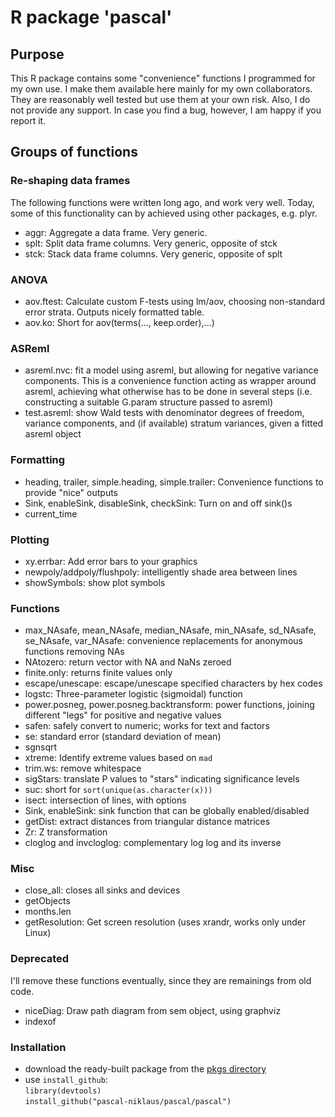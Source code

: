 # R package 'pascal'

## Purpose

This R package contains some "convenience" functions I programmed for my own use. 
I make them available here mainly for my own collaborators. 
They are reasonably well tested but use them at your own risk. 
Also, I do not provide any support. In case you find a bug, however, I am happy if you report it. 

## Groups of functions 

### Re-shaping data frames

The following functions were written long ago, and work very well. 
Today, some of this functionality can by achieved using other packages, e.g. plyr.

- aggr: Aggregate a data frame. Very generic.
- splt: Split data frame columns. Very generic, opposite of stck 
- stck: Stack data frame columns. Very generic, opposite of splt

### ANOVA

- aov.ftest: Calculate custom F-tests using lm/aov, choosing non-standard error strata. 
Outputs nicely formatted table.
- aov.ko: Short for aov(terms(..., keep.order),...)

### ASReml

- asreml.nvc: fit a model using asreml, but allowing for negative variance components. 
  This is a convenience function acting as wrapper around asreml, achieving what otherwise has to be done in several steps (i.e. constructing a suitable G.param structure passed to asreml)
- test.asreml: show Wald tests with denominator degrees of freedom, variance components, and (if available) stratum variances,
 given a fitted asreml object

### Formatting

- heading, trailer, simple.heading, simple.trailer: Convenience functions to provide "nice" outputs
- Sink, enableSink, disableSink, checkSink: Turn on and off sink()s
- current_time

### Plotting

- xy.errbar: Add error bars to your graphics
- newpoly/addpoly/flushpoly: intelligently shade area between lines
- showSymbols: show plot symbols

### Functions

- max_NAsafe, mean_NAsafe, median_NAsafe, min_NAsafe, sd_NAsafe, se_NAsafe, var_NAsafe: convenience replacements for anonymous functions removing NAs
- NAtozero: return vector with NA and NaNs zeroed
- finite.only: returns finite values only
- escape/unescape: escape/unescape specified characters by hex codes
- logstc: Three-parameter logistic (sigmoidal) function
- power.posneg, power.posneg.backtransform: power functions, joining different "legs" for positive and negative values
- safen: safely convert to numeric; works for text and factors 
- se: standard error (standard deviation of mean)
- sgnsqrt
- xtreme: Identify extreme values based on `mad`
- trim.ws: remove whitespace 
- sigStars: translate P values to "stars" indicating significance levels
- suc: short for `sort(unique(as.character(x)))`
- isect: intersection of lines, with options
- Sink, enableSink: sink function that can be globally enabled/disabled
- getDist: extract distances from triangular distance matrices
- Zr: Z transformation
- cloglog and invcloglog: complementary log log and its inverse

### Misc

- close_all: closes all sinks and devices
- getObjects
- months.len
- getResolution: Get screen resolution (uses xrandr, works only under Linux)

### Deprecated

I'll remove these functions eventually, since they are remainings from old code.

- niceDiag: Draw path diagram from sem object, using graphviz
- indexof

### Installation

* download the ready-built package from the [pkgs directory](https://github.com/pascal-niklaus/pascal/tree/master/pkgs)
* use `install_github`:  
`library(devtools)`  
`install_github("pascal-niklaus/pascal/pascal")`



